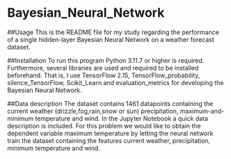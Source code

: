 # Bayesian_Neural_Network
##Usage
This is the README file for my study regarding the performance of a single hidden-layer Bayesian Neural Network on a weather forecast dataset.

##Installation
To run this program Python 3.11.7 or higher is required. Furthermore, several libraries are used and required to be installed beforehand. That is, I use TensorFlow 2.15, TensorFlow_probability, silence_TensorFlow, Scikit_Learn and evaluation_metrics for developing the Bayesian Neural Network.  

##Data description
The dataset contains 1461 datapoints containing the current weather (drizzle,fog,rain,snow or sun)  precipitation, maximum-and-minimum temperature and wind. In the Jupyter Notebook a quick data description is included. For this problem we would like to obtain the dependent variable maximum temperature by letting the neural network train the dataset containing the features current weather, precipitation, minimum temperature and wind.    
